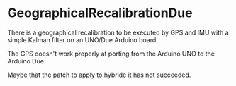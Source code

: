 # GeographicalRecalibrationDue
There is a geographical recalibration to be executed by GPS and IMU with a simple Kalman filter on an UNO/Due Arduino board.

The GPS doesn't work properly at porting from the Arduino UNO to the Arduino Due.

Maybe that the patch to apply to hybride it has not succeeded.
